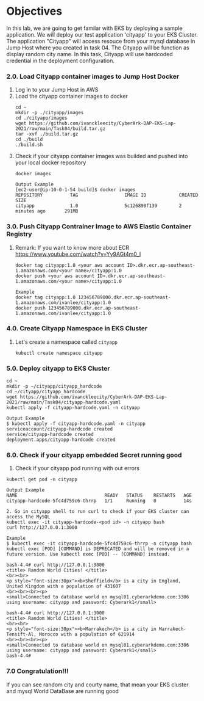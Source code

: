 # Objectives
In this lab, we are going to get familar with EKS by deploying a sample application. We will deploy our test application 'cityapp' to your EKS Cluster. The application "Cityapp" will access resouce from your mysql database in Jump Host where you created in task 04. The Cityapp will be function as display random city name. In this task, Cityapp will use hardcoded credential in the deployment configuration.

### 2.0. Load Cityapp container images to Jump Host Docker

1. Log in to your Jump Host in AWS
2. Load the cityapp container images to docker
   ```
   cd ~
   mkdir -p ./cityapp/images
   cd ./cityapp/images
   wget https://github.com/ivanckleecity/CyberArk-DAP-EKS-Lap-2021/raw/main/Task04/build.tar.gz
   tar -xvf ./build.tar.gz
   cd ./build
   ./build.sh
3. Check if your cityapp container images was builded and pushed into your local docker repository
   ```
   docker images
   
   Output Example
   [ec2-user@ip-10-0-1-54 build]$ docker images
   REPOSITORY          TAG                 IMAGE ID            CREATED             SIZE
   cityapp             1.0                 5c126890f139        2 minutes ago       291MB
   ```

### 3.0. Push Cityapp Contrainer Image to AWS Elastic Container Registry
1. Remark: If you want to know more about ECR https://www.youtube.com/watch?v=Yy9AGt4m0_I
   ```
   docker tag cityapp:1.0 <your aws account ID>.dkr.ecr.ap-southeast-1.amazonaws.com/<your name>/cityapp:1.0
   docker push <your aws account ID>.dkr.ecr.ap-southeast-1.amazonaws.com/<your name>/cityapp:1.0
   ```
   ```
   Example
   docker tag cityapp:1.0 123456789000.dkr.ecr.ap-southeast-1.amazonaws.com/ivanlee/cityapp:1.0
   docker push 123456789000.dkr.ecr.ap-southeast-1.amazonaws.com/ivanlee/cityapp:1.0
   ```
   
### 4.0. Create Cityapp Namespace in EKS Cluster

1. Let's create a namespace called `cityapp`
   ```
   kubectl create namespace cityapp
   ```
### 5.0. Deploy cityapp to EKS Cluster

```
cd ~
mkdir -p ~/cityapp/cityapp_hardcode
cd ~/cityapp/cityapp_hardcode
wget https://github.com/ivanckleecity/CyberArk-DAP-EKS-Lap-2021/raw/main/Task04/cityapp-hardcode.yaml
kubectl apply -f cityapp-hardcode.yaml -n cityapp
```
```
Output Example
$ kubectl apply -f cityapp-hardcode.yaml -n cityapp
serviceaccount/cityapp-hardcode created
service/cityapp-hardcode created
deployment.apps/cityapp-hardcode created
```
### 6.0. Check if your cityapp embedded Secret running good

1. Check if your cityapp pod running with out errors
```
kubectl get pod -n cityapp
```
```
Output Example
NAME                                READY   STATUS    RESTARTS   AGE
cityapp-hardcode-5fc4d759c6-thrrp   1/1     Running   0          14s
```
```
2. Go in cityapp shell to run curl to check if your EKS cluster can access the MySQL
kubectl exec -it cityapp-hardcode-<pod id> -n cityapp bash
curl http://127.0.0.1:3000
```
```
Example
$ kubectl exec -it cityapp-hardcode-5fc4d759c6-thrrp -n cityapp bash
kubectl exec [POD] [COMMAND] is DEPRECATED and will be removed in a future version. Use kubectl exec [POD] -- [COMMAND] instead.

bash-4.4# curl http://127.0.0.1:3000
<title> Random World Cities! </title>
<br><br>
<p style="font-size:30px"><b>Sheffield</b> is a city in England, United Kingdom with a population of 431607
<br><br><br><p>
<small>Connected to database world on mysql01.cyberarkdemo.com:3306 using username: cityapp and password: Cyberark1</small>

bash-4.4# curl http://127.0.0.1:3000
<title> Random World Cities! </title>
<br><br>
<p style="font-size:30px"><b>Marrakech</b> is a city in Marrakech-Tensift-Al, Morocco with a population of 621914
<br><br><br><p>
<small>Connected to database world on mysql01.cyberarkdemo.com:3306 using username: cityapp and password: Cyberark1</small>
bash-4.4#
```

### 7.0 Congratulation!!!
If you can see random city and courty name, that mean your EKS cluster and mysql World DataBase are running good

